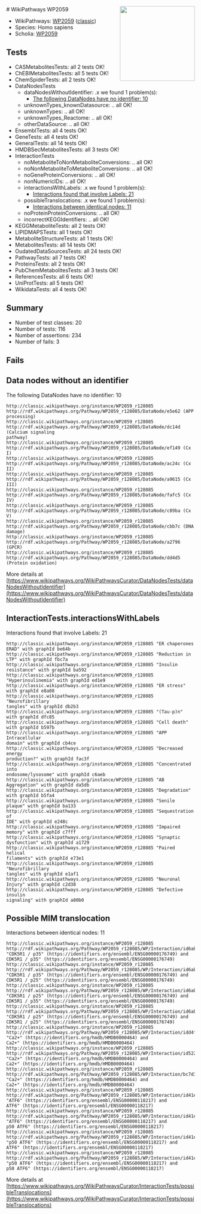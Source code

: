 <img style="float: right; width: 200px" src="https://upload.wikimedia.org/wikipedia/commons/thumb/8/83/Wplogo_with_text_500.png/640px-Wplogo_with_text_500.png" />
# WikiPathways WP2059

* WikiPathways: [WP2059](https://wikipathways.org/pathways/WP2059) ([classic](https://classic.wikipathways.org/instance/WP2059))
* Species: Homo sapiens
* Scholia: [WP2059](https://scholia.toolforge.org/wikipathways/WP2059)
## Tests
* CASMetabolitesTests: all 2 tests OK!
* ChEBIMetabolitesTests: all 5 tests OK!
* ChemSpiderTests: all 2 tests OK!
* DataNodesTests
    * dataNodesWithoutIdentifier: .x we found 1 problem(s):
        * [The following DataNodes have no identifier: 10](#8792c490)
    * unknownTypes_knownDatasource: .. all OK!
    * unknownTypes: .. all OK!
    * unknownTypes_Reactome: .. all OK!
    * otherDataSource: .. all OK!
* EnsemblTests: all 4 tests OK!
* GeneTests: all 4 tests OK!
* GeneralTests: all 14 tests OK!
* HMDBSecMetabolitesTests: all 3 tests OK!
* InteractionTests
    * noMetaboliteToNonMetaboliteConversions: .. all OK!
    * noNonMetaboliteToMetaboliteConversions: .. all OK!
    * noGeneProteinConversions: .. all OK!
    * nonNumericIDs: .. all OK!
    * interactionsWithLabels: .x we found 1 problem(s):
        * [Interactions found that involve Labels: 21](#fe97a8d8)
    * possibleTranslocations: .x we found 1 problem(s):
        * [Interactions between identical nodes: 11](#661ebeeb)
    * noProteinProteinConversions: .. all OK!
    * incorrectKEGGIdentifiers: .. all OK!
* KEGGMetaboliteTests: all 2 tests OK!
* LIPIDMAPSTests: all 1 tests OK!
* MetaboliteStructureTests: all 1 tests OK!
* MetabolitesTests: all 14 tests OK!
* OudatedDataSourcesTests: all 24 tests OK!
* PathwayTests: all 7 tests OK!
* ProteinsTests: all 2 tests OK!
* PubChemMetabolitesTests: all 3 tests OK!
* ReferencesTests: all 6 tests OK!
* UniProtTests: all 5 tests OK!
* WikidataTests: all 4 tests OK!


## Summary

* Number of test classes: 20
* Number of tests: 116
* Number of assertions: 234
* Number of fails: 3

## Fails

<a name="8792c490" />

## Data nodes without an identifier

The following DataNodes have no identifier: 10
```
http://classic.wikipathways.org/instance/WP2059_r128085 http://rdf.wikipathways.org/Pathway/WP2059_r128085/DataNode/e5e62 (APP processing)
http://classic.wikipathways.org/instance/WP2059_r128085 http://rdf.wikipathways.org/Pathway/WP2059_r128085/DataNode/dc14d (Calcium signaling 
pathway)
http://classic.wikipathways.org/instance/WP2059_r128085 http://rdf.wikipathways.org/Pathway/WP2059_r128085/DataNode/ef149 (Cx I)
http://classic.wikipathways.org/instance/WP2059_r128085 http://rdf.wikipathways.org/Pathway/WP2059_r128085/DataNode/ac24c (Cx II)
http://classic.wikipathways.org/instance/WP2059_r128085 http://rdf.wikipathways.org/Pathway/WP2059_r128085/DataNode/a9615 (Cx III)
http://classic.wikipathways.org/instance/WP2059_r128085 http://rdf.wikipathways.org/Pathway/WP2059_r128085/DataNode/fafc5 (Cx IV)
http://classic.wikipathways.org/instance/WP2059_r128085 http://rdf.wikipathways.org/Pathway/WP2059_r128085/DataNode/c89ba (Cx V)
http://classic.wikipathways.org/instance/WP2059_r128085 http://rdf.wikipathways.org/Pathway/WP2059_r128085/DataNode/cbb7c (DNA damage)
http://classic.wikipathways.org/instance/WP2059_r128085 http://rdf.wikipathways.org/Pathway/WP2059_r128085/DataNode/a2796 (GPCR)
http://classic.wikipathways.org/instance/WP2059_r128085 http://rdf.wikipathways.org/Pathway/WP2059_r128085/DataNode/dd4d5 (Protein oxidation)
```

More details at [https://www.wikipathways.org/WikiPathwaysCurator/DataNodesTests/dataNodesWithoutIdentifier](https://www.wikipathways.org/WikiPathwaysCurator/DataNodesTests/dataNodesWithoutIdentifier)

<a name="fe97a8d8" />

## InteractionTests.interactionsWithLabels

Interactions found that involve Labels: 21
```
http://classic.wikipathways.org/instance/WP2059_r128085 "ER chaperones
ERAD" with graphId be64b
http://classic.wikipathways.org/instance/WP2059_r128085 "Reduction in LTP" with graphId fbc7a
http://classic.wikipathways.org/instance/WP2059_r128085 "Insulin resistance" with graphId ba592
http://classic.wikipathways.org/instance/WP2059_r128085 "Hyperinsulinemia" with graphId ed1e9
http://classic.wikipathways.org/instance/WP2059_r128085 "ER stress" with graphId e8a08
http://classic.wikipathways.org/instance/WP2059_r128085 "Neurofibrillary 
tangles" with graphId db2b3
http://classic.wikipathways.org/instance/WP2059_r128085 "(Tau-p)n" with graphId dfc85
http://classic.wikipathways.org/instance/WP2059_r128085 "Cell death" with graphId b597b
http://classic.wikipathways.org/instance/WP2059_r128085 "APP Intracellular 
domain" with graphId cb4ce
http://classic.wikipathways.org/instance/WP2059_r128085 "Decreased energy 
production?" with graphId fac3f
http://classic.wikipathways.org/instance/WP2059_r128085 "Concentrated into
endosome/lysosome" with graphId c6aeb
http://classic.wikipathways.org/instance/WP2059_r128085 "AB Aggregation" with graphId da5db
http://classic.wikipathways.org/instance/WP2059_r128085 "Degradation" with graphId b5fa4
http://classic.wikipathways.org/instance/WP2059_r128085 "Senile plaque" with graphId ba133
http://classic.wikipathways.org/instance/WP2059_r128085 "Sequestration of 
IDE" with graphId e248c
http://classic.wikipathways.org/instance/WP2059_r128085 "Impaired memory" with graphId c7fff
http://classic.wikipathways.org/instance/WP2059_r128085 "Synaptic dysfunction" with graphId a1729
http://classic.wikipathways.org/instance/WP2059_r128085 "Paired helical 
filaments" with graphId e73e1
http://classic.wikipathways.org/instance/WP2059_r128085 "Neurofibrillary
tangles" with graphId e1af1
http://classic.wikipathways.org/instance/WP2059_r128085 "Neuronal Injury" with graphId c2d38
http://classic.wikipathways.org/instance/WP2059_r128085 "Defective insulin 
signaling" with graphId a80b0
```

<a name="661ebeeb" />

## Possible MIM translocation

Interactions between identical nodes: 11
```
http://classic.wikipathways.org/instance/WP2059_r128085 http://rdf.wikipathways.org/Pathway/WP2059_r128085/WP/Interaction/id6ab9bac4 "CDK5R1 / p35" (https://identifiers.org/ensembl/ENSG00000176749) and 
CDK5R1 / p35" (https://identifiers.org/ensembl/ENSG00000176749)
http://classic.wikipathways.org/instance/WP2059_r128085 http://rdf.wikipathways.org/Pathway/WP2059_r128085/WP/Interaction/id6ab9bac4 "CDK5R1 / p35" (https://identifiers.org/ensembl/ENSG00000176749) and 
CDK5R1 / p25" (https://identifiers.org/ensembl/ENSG00000176749)
http://classic.wikipathways.org/instance/WP2059_r128085 http://rdf.wikipathways.org/Pathway/WP2059_r128085/WP/Interaction/id6ab9bac4 "CDK5R1 / p25" (https://identifiers.org/ensembl/ENSG00000176749) and 
CDK5R1 / p35" (https://identifiers.org/ensembl/ENSG00000176749)
http://classic.wikipathways.org/instance/WP2059_r128085 http://rdf.wikipathways.org/Pathway/WP2059_r128085/WP/Interaction/id6ab9bac4 "CDK5R1 / p25" (https://identifiers.org/ensembl/ENSG00000176749) and 
CDK5R1 / p25" (https://identifiers.org/ensembl/ENSG00000176749)
http://classic.wikipathways.org/instance/WP2059_r128085 http://rdf.wikipathways.org/Pathway/WP2059_r128085/WP/Interaction/idd4f5d70a "Ca2+" (https://identifiers.org/hmdb/HMDB0000464) and 
Ca2+" (https://identifiers.org/hmdb/HMDB0000464)
http://classic.wikipathways.org/instance/WP2059_r128085 http://rdf.wikipathways.org/Pathway/WP2059_r128085/WP/Interaction/id5225f92c "Ca2+" (https://identifiers.org/hmdb/HMDB0000464) and 
Ca2+" (https://identifiers.org/hmdb/HMDB0000464)
http://classic.wikipathways.org/instance/WP2059_r128085 http://rdf.wikipathways.org/Pathway/WP2059_r128085/WP/Interaction/bc7d3 "Ca2+" (https://identifiers.org/hmdb/HMDB0000464) and 
Ca2+" (https://identifiers.org/hmdb/HMDB0000464)
http://classic.wikipathways.org/instance/WP2059_r128085 http://rdf.wikipathways.org/Pathway/WP2059_r128085/WP/Interaction/id41e74657 "ATF6" (https://identifiers.org/ensembl/ENSG00000118217) and 
ATF6" (https://identifiers.org/ensembl/ENSG00000118217)
http://classic.wikipathways.org/instance/WP2059_r128085 http://rdf.wikipathways.org/Pathway/WP2059_r128085/WP/Interaction/id41e74657 "ATF6" (https://identifiers.org/ensembl/ENSG00000118217) and 
p50 ATF6" (https://identifiers.org/ensembl/ENSG00000118217)
http://classic.wikipathways.org/instance/WP2059_r128085 http://rdf.wikipathways.org/Pathway/WP2059_r128085/WP/Interaction/id41e74657 "p50 ATF6" (https://identifiers.org/ensembl/ENSG00000118217) and 
ATF6" (https://identifiers.org/ensembl/ENSG00000118217)
http://classic.wikipathways.org/instance/WP2059_r128085 http://rdf.wikipathways.org/Pathway/WP2059_r128085/WP/Interaction/id41e74657 "p50 ATF6" (https://identifiers.org/ensembl/ENSG00000118217) and 
p50 ATF6" (https://identifiers.org/ensembl/ENSG00000118217)
```

More details at [https://www.wikipathways.org/WikiPathwaysCurator/InteractionTests/possibleTranslocations](https://www.wikipathways.org/WikiPathwaysCurator/InteractionTests/possibleTranslocations)

